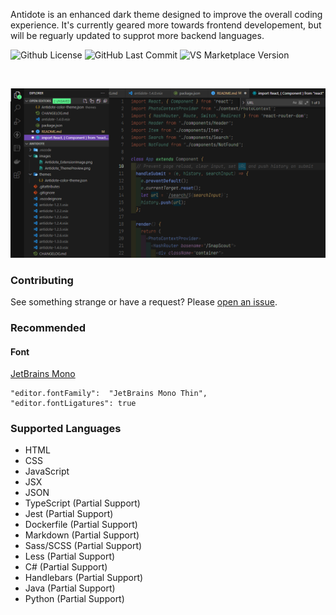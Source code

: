 Antidote is an enhanced dark theme designed to improve the overall coding experience. It's currently geared more towards frontend developement, but will be reguarly updated to supprot more backend languages.

![Github License](https://flat.badgen.net/github/license/philecker/antidote/)
![GitHub Last Commit](https://flat.badgen.net/github/last-commit/philecker/antidote/main/)
![VS Marketplace Version](https://flat.badgen.net/vs-marketplace/v/philecker.antidote)

<br />

![Antidote Preview](images/Antidote_ThemePreview.PNG)

### Contributing

See something strange or have a request? Please [open an issue](https://github.com/philecker/antidote/issues).

### Recommended
#### Font

[JetBrains Mono](https://www.jetbrains.com/lp/mono/)

    "editor.fontFamily":  "JetBrains Mono Thin",
    "editor.fontLigatures": true

### Supported Languages

* HTML
* CSS
* JavaScript
* JSX
* JSON
* TypeScript (Partial Support)
* Jest (Partial Support)
* Dockerfile (Partial Support)
* Markdown (Partial Support)
* Sass/SCSS (Partial Support)
* Less (Partial Support)
* C# (Partial Support)
* Handlebars (Partial Support)
* Java (Partial Support)
* Python (Partial Support)